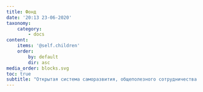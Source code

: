 ```yaml
---
title: Фонд
date: '20:13 23-06-2020'
taxonomy:
    category:
        - docs
content:
    items: '@self.children'
    order:
        by: default
        dir: asc
media_order: blocks.svg
toc: true
subtitle: "Открытая система саморазвития, общеполезного сотрудничества и всевозможного совместного творчества.\r\n\r\nЭто обновленные практики совместного творчества в рамках современного сетевого общества. Фонд ФРУКТ — это инструмент открытой координации и совместной реализации общеполезных начинаний. "
---
```


